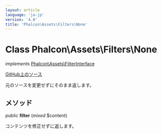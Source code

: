 ```yaml
---
layout: article
language: 'ja-jp'
version: '4.0'
title: 'Phalcon\Assets\Filters\None'
---
```


# Class **Phalcon\Assets\Filters\None**

*implements* [Phalcon\Assets\FilterInterface](api/Phalcon_Assets_FilterInterface)

<a href="https://github.com/phalcon/cphalcon/tree/v4.0.0/phalcon/assets/filters/none.zep" class="btn btn-default btn-sm">GitHub上のソース</a>

元のソースを変更せずにそのまま返します。

## メソッド

public **filter** (*mixed* $content)

コンテンツを修正せずに返します。